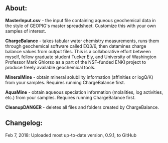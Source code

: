About:
-

**MasterInput.csv** - the input file containing aqueous geochemical data in the style of GEOPIG's master spreadsheet. Customize this with your own samples of interest.

**ChargeBalance** - takes tabular water chemistry measurements, runs them through geochemical software called EQ3/6, then datamines charge balance values from output files. This is a collaborative effort between myself, fellow graduate student Tucker Ely, and University of Washington Professor Mark Ghiorso as a part of the NSF-funded ENKI project to produce freely available geochemical tools.

**MineralMine** - obtain mineral solubility information (affinities or logQ/K) from your samples. Requires running ChargeBalance first.

**AquaMine** - obtain aqueous speciation information (molalities, log activities, etc.) from your samples. Requires running ChargeBalance first.

**CleanupDANGER** - deletes all files and folders created by ChargeBalance.


Changelog:
-
Feb 7, 2018: Uploaded most up-to-date version, 0.9.1, to GitHub